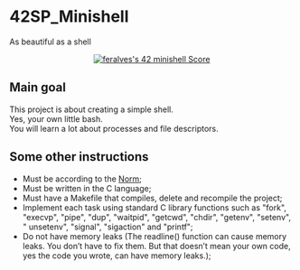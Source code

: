 # 42SP_Minishell
As beautiful as a shell

<div align="center">
<a href="https://github.com/JaeSeoKim/badge42"><img src="https://badge42.vercel.app/api/v2/cli7l4sim001108mvngbgwmeh/project/3015623" alt="feralves's 42 minishell Score" /></a>
</div>

## Main goal

This project is about creating a simple shell.
<br>Yes, your own little bash.
<br>You will learn a lot about processes and file descriptors.


## Some other instructions

* Must be according to the [Norm](https://github.com/42School/norminette/blob/master/pdf/en.norm.pdf);
* Must be written in the C language;
* Must have a Makefile that compiles, delete and recompile the project;
* Implement each task using standard C library functions such as "fork", "execvp", "pipe", "dup", "waitpid", "getcwd", "chdir", "getenv", "setenv", " unsetenv", "signal", "sigaction" and "printf";
* Do not have memory leaks (The readline() function can cause memory leaks. You don’t have to fix them. But that doesn’t mean your own code, yes the code you wrote, can have memory leaks.);
